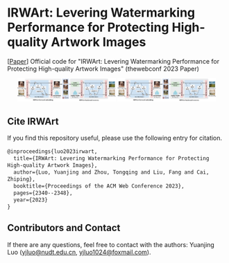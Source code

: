 # IRWArt: Levering Watermarking Performance for Protecting High-quality Artwork Images
 [[Paper](https://dl.acm.org/doi/abs/10.1145/3543507.3583489)]
Official code for "IRWArt: Levering Watermarking Performance for Protecting High-quality Artwork Images" (thewebconf 2023 Paper)

<p align="center">
    <img src=IRWArt.png width="45%"> 
    <img src=IRWArt.png width="45%"> 
</p>


##  Cite IRWArt

If you find this repository useful, please use the following entry for citation.
```
@inproceedings{luo2023irwart,
  title={IRWArt: Levering Watermarking Performance for Protecting High-quality Artwork Images},
  author={Luo, Yuanjing and Zhou, Tongqing and Liu, Fang and Cai, Zhiping},
  booktitle={Proceedings of the ACM Web Conference 2023},
  pages={2340--2348},
  year={2023}
}
```

## Contributors and Contact

If there are any questions, feel free to contact with the authors: Yuanjing Luo (yjluo@nudt.edu.cn, yjluo1024@foxmail.com).
